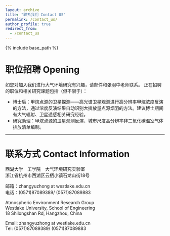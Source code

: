 ```yaml
---
layout: archive
title: "联系我们 Contact US"
permalink: /contact_us/
author_profile: true
redirect_from:
  - /contact_us
---
```


{% include base_path %}

# 职位招聘 Opening
如您对加入我们进行大气环境研究有兴趣，请邮件和张羽中老师联系。
正在招聘的职位和相关研究课题包括（但不限于）：
* 博士后：甲烷点源的卫星探测——高光谱卫星观测进行高分辨率甲烷浓度反演的方法，通过浓度反演结果自动识别大排放量点源烟羽的方法。建议博士期间有大气辐射、卫星遥感相关研究经验。
* 研究助理：甲烷点源的卫星观测反演、城市尺度高分辨率非二氧化碳温室气体排放清单编制。

---

# 联系方式 Contact Information
西湖大学　工学院　大气环境研究实验室  
浙江省杭州市西湖区云栖小镇石龙山街18号
     
邮箱：zhangyuzhong at westlake.edu.cn  
电话：(0571)87089389/ (0571)87089883  

Atmospheric Environment Research Group  
Westlake University, School of Engineering  
18 Shilongshan Rd, Hangzhou, China  
   
Email: zhangyuzhong at westlake.edu.cn  
Tel: (0571)87089389/ (0571)87089883  

<!--p style="text-decoration:underline;"><a href="/talkmap.html">See a map of all the places I've given a talk!</a></p-->
<!-- iframe src="/talkmap/campus_location.html" height="700" width="850" style="border:none;"></iframe-->
